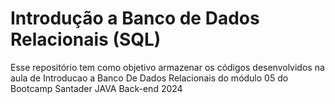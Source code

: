 # Introdução a Banco de Dados Relacionais (SQL)
<p>Esse repositório tem como objetivo armazenar os códigos desenvolvidos na aula de Introducao a Banco De Dados Relacionais do módulo 05 do Bootcamp Santader JAVA Back-end 2024</p>
